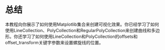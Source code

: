 # 总结

本教程向你展示了如何使用Matplotlib集合来创建可视化效果。你已经学习了如何使用LineCollection、PolyCollection和RegularPolyCollection来创建曲线和多边形。你还学习了如何使用LineCollection和PolyCollection的offsets和offset_transform关键字参数来设置螺旋线的位置。
